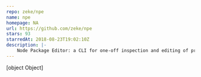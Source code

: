 ```yaml
---
repo: zeke/npe
name: npe
homepage: NA
url: https://github.com/zeke/npe
stars: 93
starredAt: 2018-08-23T19:02:10Z
description: |-
    Node Package Editor: a CLI for one-off inspection and editing of properties in package.json files.
---
```


[object Object]
